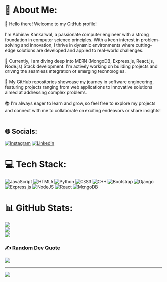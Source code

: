 # 💫 About Me:
👋 Hello there! Welcome to my GitHub profile!<br><br>I'm Abhinav Kankarwal, a passionate computer engineer with a strong foundation in computer science principles. With a keen interest in problem-solving and innovation, I thrive in dynamic environments where cutting-edge solutions are developed and applied to real-world challenges.<br><br>🚀 Currently, I am diving deep into MERN (MongoDB, Express.js, React.js, Node.js) Stack development. I'm actively working on building projects and driving the seamless integration of emerging technologies.<br><br>🔧 My GitHub repositories showcase my journey in software engineering, featuring projects ranging from web applications to innovative solutions aimed at addressing complex problems.<br><br>📚 I'm always eager to learn and grow, so feel free to explore my projects and connect with me to collaborate on exciting endeavors or share insights!<br><br>


## 🌐 Socials:
[![Instagram](https://img.shields.io/badge/Instagram-%23E4405F.svg?logo=Instagram&logoColor=white)](https://instagram.com/abhinav_002_k) [![LinkedIn](https://img.shields.io/badge/LinkedIn-%230077B5.svg?logo=linkedin&logoColor=white)](https://linkedin.com/in/AbhinavKankarwal) 

# 💻 Tech Stack:
![JavaScript](https://img.shields.io/badge/javascript-%23323330.svg?style=for-the-badge&logo=javascript&logoColor=%23F7DF1E) ![HTML5](https://img.shields.io/badge/html5-%23E34F26.svg?style=for-the-badge&logo=html5&logoColor=white) ![Python](https://img.shields.io/badge/python-3670A0?style=for-the-badge&logo=python&logoColor=ffdd54) ![CSS3](https://img.shields.io/badge/css3-%231572B6.svg?style=for-the-badge&logo=css3&logoColor=white) ![C++](https://img.shields.io/badge/c++-%2300599C.svg?style=for-the-badge&logo=c%2B%2B&logoColor=white) ![Bootstrap](https://img.shields.io/badge/bootstrap-%238511FA.svg?style=for-the-badge&logo=bootstrap&logoColor=white) ![Django](https://img.shields.io/badge/django-%23092E20.svg?style=for-the-badge&logo=django&logoColor=white) ![Express.js](https://img.shields.io/badge/express.js-%23404d59.svg?style=for-the-badge&logo=express&logoColor=%2361DAFB) ![NodeJS](https://img.shields.io/badge/node.js-6DA55F?style=for-the-badge&logo=node.js&logoColor=white) ![React](https://img.shields.io/badge/react-%2320232a.svg?style=for-the-badge&logo=react&logoColor=%2361DAFB) ![MongoDB](https://img.shields.io/badge/MongoDB-%234ea94b.svg?style=for-the-badge&logo=mongodb&logoColor=white)
# 📊 GitHub Stats:
![](https://github-readme-stats.vercel.app/api?username=abhinav002k&theme=dark&hide_border=false&include_all_commits=false&count_private=false)<br/>
![](https://github-readme-streak-stats.herokuapp.com/?user=abhinav002k&theme=dark&hide_border=false)<br/>
![](https://github-readme-stats.vercel.app/api/top-langs/?username=abhinav002k&theme=dark&hide_border=false&include_all_commits=false&count_private=false&layout=compact)

### ✍️ Random Dev Quote
![](https://quotes-github-readme.vercel.app/api?type=horizontal&theme=radical)

---
[![](https://visitcount.itsvg.in/api?id=abhinav002k&icon=0&color=0)](https://visitcount.itsvg.in)

<!-- Proudly created with GPRM ( https://gprm.itsvg.in ) -->
